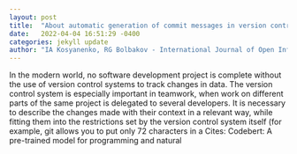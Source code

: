 ```yaml
---
layout: post
title:  "About automatic generation of commit messages in version control systems"
date:   2022-04-04 16:51:29 -0400
categories: jekyll update
author: "IA Kosyanenko, RG Bolbakov - International Journal of Open Information , 2022"
---
```

In the modern world, no software development project is complete without the use of version control systems to track changes in data. The version control system is especially important in teamwork, when work on different parts of the same project is delegated to several developers. It is necessary to describe the changes made with their context in a relevant way, while fitting them into the restrictions set by the version control system itself (for example, git allows you to put only 72 characters in a Cites: Codebert: A pre-trained model for programming and natural